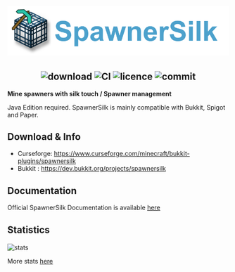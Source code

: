<h1  align="center">
    <img src="spawnersilk-logo.png" alt="SpawnerSilk" width="800" /><br>
</h1>

<h2  align="center">
        <img src="http://cf.way2muchnoise.eu/full_322295_downloads.svg" alt="download"/> 
    <img src="https://circleci.com/gh/apavarino/SpawnerSilk.svg?style=shield" alt="CI"/>
    <img src="https://img.shields.io/github/license/apavarino/spawnersilk" alt="licence"/>
    <img src="https://img.shields.io/github/last-commit/apavarino/spawnersilk" alt="commit"/> 
</h2>


**Mine spawners with silk touch / Spawner management**

Java Edition required. SpawnerSilk is mainly compatible with Bukkit, Spigot and Paper.

## Download & Info

* Curseforge: https://www.curseforge.com/minecraft/bukkit-plugins/spawnersilk
* Bukkit : https://dev.bukkit.org/projects/spawnersilk

## Documentation

Official SpawnerSilk Documentation is available [here](https://apavarino.github.io/SpawnerSilk/)

## Statistics
<img align="center" src="https://bstats.org/signatures/bukkit/Spawnersilk.svg" alt="stats"/> 

More stats [here](https://bstats.org/plugin/bukkit/SpawnerSilk/5536)
